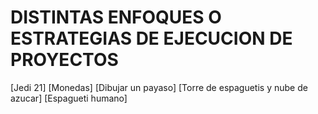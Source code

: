 # DISTINTAS ENFOQUES O ESTRATEGIAS DE EJECUCION DE PROYECTOS

[Jedi 21]
[Monedas]
[Dibujar un payaso]
[Torre de espaguetis y nube de azucar]
[Espagueti humano]
